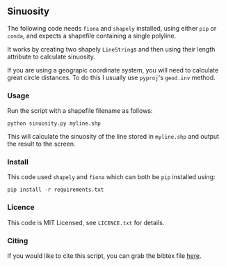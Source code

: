 ## Sinuosity

The following code needs `fiona` and `shapely` installed, using either `pip` or `conda`, and expects a shapefile containing a single polyline.

It works by creating two shapely `LineString`s and then using their length attribute to calculate sinuosity.

If you are using a geograpic coordinate system, you will need to calculate great circle distances. To do this I usually use `pyproj`'s `geod.inv` method.

### Usage

Run the script with a shapefile filename as follows:

```
python sinuosity.py myline.shp
```

This will calculate the sinuosity of the line stored in `myline.shp` and output the result to the screen.

### Install

This code used `shapely` and `fiona` which can both be `pip` installed using:

```
pip install -r requirements.txt
```

### Licence

This code is MIT Licensed, see `LICENCE.txt` for details.

### Citing

If you would like to cite this script, you can grab the bibtex file [here]().
